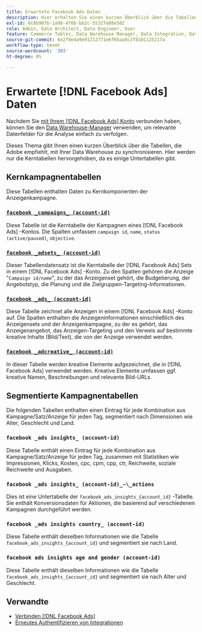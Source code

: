 ```yaml
---
title: Erwartete Facebook Ads-Daten
description: Hier erhalten Sie einen kurzen Überblick über die Tabellen, für die eine Synchronisierung mit Ihrer Data Warehouse empfohlen wird.
exl-id: 0c8b907b-1a98-470b-bb2c-55327e88e502
role: Admin, Data Architect, Data Engineer, User
feature: Commerce Tables, Data Warehouse Manager, Data Integration, Data Import/Export
source-git-commit: 6e2f9e4a9e91212771e6f6baa8c2f8101125217a
workflow-type: tm+mt
source-wordcount: '303'
ht-degree: 0%

---
```


# Erwartete [!DNL Facebook Ads] Daten

Nachdem Sie [ mit Ihrem [!DNL Facebook Ads] Konto](../integrations/facebook-ads.md) verbunden haben, können Sie den [Data Warehouse-Manager](../../../data-analyst/data-warehouse-mgr/tour-dwm.md) verwenden, um relevante Datenfelder für die Analyse einfach zu verfolgen.

Dieses Thema gibt Ihnen einen kurzen Überblick über die Tabellen, die Adobe empfiehlt, mit Ihrer Data Warehouse zu synchronisieren. Hier werden nur die Kerntabellen hervorgehoben, da es einige Untertabellen gibt.

## Kernkampagnentabellen

Diese Tabellen enthalten Daten zu Kernkomponenten der Anzeigenkampagne.

### [`facebook _campaigns_ (account-id)`](https://developers.facebook.com/docs/marketing-api/reference/ad-campaign-group)

Diese Tabelle ist die Kerntabelle der Kampagnen eines [!DNL Facebook Ads] -Kontos. Die Spalten umfassen `campaign id`, `name`, `status (active/paused)`, `objective`.

### [`facebook _adsets_ (account-id)`](https://developers.facebook.com/docs/marketing-api/reference/ad-campaign)

Dieser Tabellendatensatz ist die Kerntabelle der [!DNL Facebook Ads] Sets in einem [!DNL Facebook Ads] -Konto. Zu den Spalten gehören die Anzeige &quot;`Campaign id/name`&quot;, zu der das Anzeigenset gehört, die Budgetierung, der Angebotstyp, die Planung und die Zielgruppen-Targeting-Informationen.

### [`facebook _ads_ (account-id)`](https://developers.facebook.com/docs/marketing-api/reference/adgroup)

Diese Tabelle zeichnet alle Anzeigen in einem [!DNL Facebook Ads] -Konto auf. Die Spalten enthalten die Anzeigeninformationen einschließlich des Anzeigensets und der Anzeigenkampagne, zu der es gehört, das Anzeigenangebot, das Anzeigen-Targeting und den Verweis auf bestimmte kreative Inhalte (Bild/Text), die von der Anzeige verwendet werden.

### [`facebook _adcreative_ (account-id)`](https://developers.facebook.com/docs/marketing-api/reference/ad-creative)

In dieser Tabelle werden kreative Elemente aufgezeichnet, die in [!DNL Facebook Ads] verwendet werden. Kreative Elemente umfassen ggf. kreative Namen, Beschreibungen und relevante Bild-URLs.

## Segmentierte Kampagnentabellen

Die folgenden Tabellen enthalten einen Eintrag für jede Kombination aus Kampagne/Satz/Anzeige für jeden Tag, segmentiert nach Dimensionen wie Alter, Geschlecht und Land.

### `facebook _ads insights_ (account-id)`

Diese Tabelle enthält einen Eintrag für jede Kombination aus Kampagne/Satz/Anzeige für jeden Tag, zusammen mit Statistiken wie Impressionen, Klicks, Kosten, cpc, cpm, cpp, ctr, Reichweite, soziale Reichweite und Ausgaben.

### `facebook _ads insights_ (account-id)_~\_actions`

Dies ist eine Untertabelle der `facebook_ads_insights_{account_id}` -Tabelle. Sie enthält Konversionsdaten für Aktionen, die basierend auf verschiedenen Kampagnen durchgeführt werden.

### `facebook _ads insights country_ (account-id)`

Diese Tabelle enthält dieselben Informationen wie die Tabelle `facebook_ads_insights_{account_id}` und segmentiert sie nach Land.

### `facebook ads insights age and gender (account-id)`

Diese Tabelle enthält dieselben Informationen wie die Tabelle `facebook_ads_insights_{account_id}` und segmentiert sie nach Alter und Geschlecht.

## Verwandte

* [Verbinden [!DNL Facebook Ads]](../integrations/facebook-ads.md)
* [Erneutes Authentifizieren von Integrationen](https://experienceleague.adobe.com/docs/commerce-knowledge-base/kb/how-to/mbi-reauthenticating-integrations.html)
